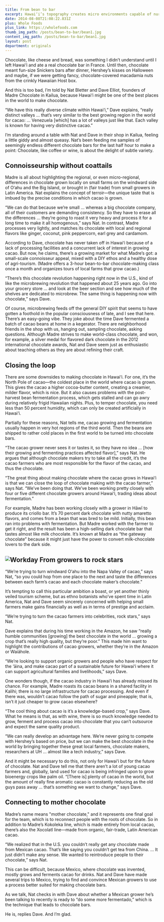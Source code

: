 ```yaml
---
title: From bean to bar
excerpt: Hawai‘i’s topography creates micro environments capable of nurturing cacao, and Madre Chocolate is bearing the fruit.
date: 2014-08-08T21:08:22.831Z
plus: Whole Foods
plus_link: https://wholefoods.com
thumb_img_path: /posts/bean-to-bar/bean1.jpg
content_img_path: /posts/bean-to-bar/bean1.jpg
layout: post
department: originals
---
```


Chocolate, like cheese and bread, was something I didn’t understand until I left Hawai‘i and ate a real chocolate bar in France. Until then, chocolate meant fun-size Snickers bars after dinner, Hershey’s kisses on Halloween and maybe, if we were getting fancy, chocolate-covered macadamia nuts from the crinkly Hawaiian Host box.

And this is too bad, I’m told by Nat Bletter and Dave Elliot, founders of Madre Chocolate in Kailua, because Hawai‘i might be one of the best places in the world to make chocolate.

“We have this really diverse climate within Hawai‘i,” Dave explains, “really distinct valleys … that’s very similar to the best growing region in the world for cacao: … Venezuela [which] has a lot of valleys just like that. Each valley is known for having very distinctive cacao.”

I’m standing around a table with Nat and Dave in their shop in Kailua, feeling a little giddy and almost queasy. Nat’s been feeding me samples of seemingly endless different chocolate bars for the last half hour to make a point: Chocolate, like coffee or wine, is about the 
delight of subtle variety.

Connoisseurship without coattails
---

Madre is all about highlighting the regional, or even micro-regional, differences in chocolate grown locally on small farms on the windward side of O‘ahu and the Big Island, or brought in (fair trade) from small growers in Latin America. Nat explains the concept of terroir—the unique taste that is imbued by the precise conditions in which cacao is grown.

“We can do that because we’re small … whereas a big chocolate company, all of their customers are demanding consistency. So they have to erase all the differences … they’re going to roast it very heavy and process it for a long time to make it all homogenous,” says Nat. In contrast, Madre processes very lightly, and matches its chocolate with local and regional flavors like ginger, coconut, pink peppercorn, earl grey and cardamom.

According to Dave, chocolate has never taken off in Hawai‘i because of a lack of processing facilities and a concurrent lack of interest in growing cacao. But now, he claims, there’s a growing market for what Madre’s got: a small-scale connoisseur appeal, mixed with a DIY ethos and a healthy dose of agri-tourism. (Madre offers a 3-hour bean-to-bar chocolate-making class once a month and organizes tours of local farms that grow cacao.)

“There’s this chocolate revolution happening right now in the U.S., kind of like the microbrewing revolution that happened about 25 years ago. Go into your grocery store … and look at the beer section and see how much of the shelves are dedicated to microbrew. The same thing is happening now with chocolate,” says Dave.

Of course, microbrewing feeds off the general DIY spirit that seems to have gotten a foothold in the popular consciousness of late, and I see that here. There’s an easy-going vibe. They joke about the time Dave fermented a batch of cacao beans at home in a kegerator. There are neighborhood friends in the shop with us, hanging out, sampling chocolate, asking questions. Although Madre strives to make world-class chocolate, and won, for example, a silver medal for flavored dark chocolate in the 2012 international chocolate awards, Nat and Dave seem just as enthusiastic about teaching others as they are about refining their craft.

Closing the loop
---

There are some downsides to making chocolate in Hawai‘i. For one, it’s the North Pole of cacao—the coldest place in the world where cacao is grown. This gives the cacao a higher cocoa-butter content, creating a creamier, milder flavor, which is nice. But it also causes problems with the post-harvest bean fermentation process, which gets stalled and can go awry during relatively frigid Hawaiian nights. Plus, to temper chocolate, you need less than 50 percent humidity, which can only be created artificially in Hawai‘i.

Partially for these reasons, Nat tells me, cacao growing and fermentation usually happen in very hot regions of the third world. Then the beans are shipped to rather cold places in the first world to be turned into chocolate bars.

“The cacao grower never sees it or tastes it, so they have no idea … [how their growing and fermenting practices affected flavor],” says Nat. He argues that although chocolate makers try to take all the credit, it’s the cacao farmers who are most responsible for the flavor of the cacao, and thus the chocolate.

“The great thing about making chocolate where the cacao grows in Hawai‘i is that we can close the loop of chocolate making with the cacao farmer,” says Nat. “We’ve been doing that. We’ve been working pretty closely with four or five different chocolate growers around Hawai‘i, trading ideas about fermentation.”

For example, Madre has been working closely with a grower in Hāwī to produce its criollo bar. It’s 70 percent dark chocolate with nutty amaretto flavors, and comes from a bean that was bred to be mild. Initially, this bean ran into problems with fermentation. But Madre worked with the farmer to get it right, and the result has been a high-selling dark chocolate bar that tastes almost like milk chocolate. It’s known at Madre as “the gateway chocolate” because it might just have the power to convert milk-chocolate lovers to the dark side.

![Workday](/posts/bean-to-bar/hands.jpg)
From growers to rock stars
--

“We’re trying to turn windward O‘ahu into the Napa Valley of cacao,” says Nat, “so you could hop from one place to the next and taste the differences between each farm’s cacao and each chocolate maker’s chocolate.”

It’s tempting to call this particular ambition a boast, or yet another thinly veiled tourism scheme, but as ethno 
botanists who’ve spent time in Latin America, Nat and Dave seem sincerely concerned with helping small farmers make gains financially as well as in terms of prestige and acclaim.

“We’re trying to turn the cacao farmers into celebrities, rock stars,” says Nat.

Dave explains that during his time working in the Amazon, he saw “really humble communities [growing] the best chocolate in the world … growing a crop that’s really high quality, but they’re poor.” This made him want to highlight the contributions of cacao growers, whether they’re in the Amazon or Waiāhole.

“We’re looking to support organic growers and people who have respect for the ‘āina, and make cacao part of a sustainable future for Hawai‘i where it can support agricultural families and livelihoods,” says Dave.

One wonders though, if the cacao industry in Hawai‘i has already missed its chance. For example, Madre roasts its cacao beans in a shared facility in Kalihi; there is no large infrastructure for cacao processing. And even if there was, wouldn’t cacao follow the path of sugar and pineapple; that is, isn’t it just cheaper to grow cacao elsewhere?

“The cool thing about cacao is it’s a knowledge-based crop,” says Dave. What he means is that, as with wine, there is so much knowledge needed to grow, ferment and process cacao into chocolate that you can’t outsource and expect the same quality product.

“We can really develop an advantage here. We’re never going to compete with Hershey’s based on price, but we can make the best chocolate in the world by bringing together these great local farmers, chocolate makers, researchers at UH … almost like a tech industry,” says Dave.

And it might be necessary to do this, not only for Hawai‘i but for the future of chocolate. Nat and Dave tell me that there aren’t a lot of young cacao farmers and, globally, land used for cacao is being infringed upon to grow bioenergy crops like palm oil. “[There is] plenty of cacao in the world, but the amount of really fine aromatic cacao is constantly reducing as the old guys pass away … that’s something we want to change,” says Dave.

Connecting to mother chocolate
---

Madre’s name means "mother chocolate," and it represents one final goal for the team, which is to reconnect people with the roots of chocolate. So in addition to Madre’s Kokoleka line, which is made entirely from local cacao, there’s also the Xocolatl line—made from organic, fair-trade, Latin American cacao.

“We realized that in the U.S. you couldn’t really get any chocolate made from Mexican cacao. That’s like saying you couldn’t get tea from China. … It just didn’t make any sense. We wanted to reintroduce people to their chocolate,” says Nat.

This can be difficult, because Mexico, where chocolate was invented, mostly grows and ferments cacao for drinks. Nat and Dave have made several trips to Mexico, trying to find and convince Mexican growers to use a process better suited for making chocolate bars.

As we talk, Nat checks in with Dave about whether a Mexican grower he’s been talking to recently is ready to “do some more fermentado,” which is the technique that leads to chocolate bars.

He is, replies Dave. And I’m glad.